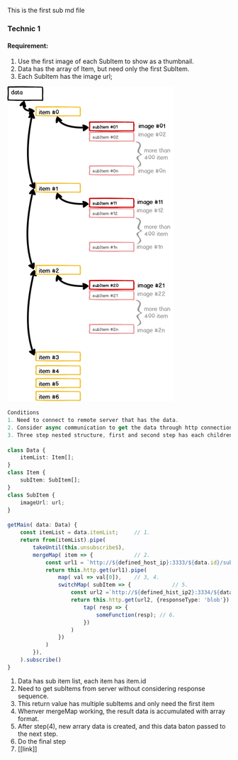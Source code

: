 This is the first sub md file
### Technic 1

#### Requirement:

1. Use the first image of each SubItem to show as a thumbnail.
2. Data has the array of Item, but need only the first SubItem.
3. Each SubItem has the image url;

![sample](/assets/images/technic1.png)


```ts
Conditions
1. Need to connect to remote server that has the data.
2. Consider async communication to get the data through http connection
3. Three step nested structure, first and second step has each children;

class Data {
    itemList: Item[];
}
class Item {
    subItem: SubItem[];
}
class SubItem {
    imageUrl: url;
}

getMain( data: Data) {
    const itemList = data.itemList;     // 1. 
    return from(itemList).pipe(
        takeUntil(this.unsubscribe$),
        mergeMap( item => {             // 2. 
            const url1 = `http://${defined_host_ip}:3333/${data.id}/sub_items${item.id}`
            return this.http.get(url1).pipe(
                map( val => val[0]),    // 3, 4. 
                switchMap( subItem => {             // 5. 
                    const url2 =`http://${defined_hist_ip2}:3334/${data.id}/sub_items${item.id}/preview${subItem.id}`;  
                    return this.http.get(url2, {responseType: 'blob'}).pipe( 
                        tap( resp => {
                            someFunction(resp); // 6. 
                        })
                    )
                })
            )
        }),
    ).subscribe()
}
```
1. Data has sub item list, each item has item.id
2. Need to get subItems from server without considering response sequence.
3. This return value has multiple subItems and only need the first item
4. Whenver mergeMap working, the result data is accumulated with array format.
5. After step(4), new arrary data is created, and this data baton passed to the next step.  
6. Do the final step
7. [[link]]
